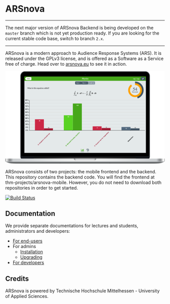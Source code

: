 # ARSnova

---
The next major version of ARSnova Backend is being developed on the `master` branch which is not yet production ready.
If you are looking for the current stable code base, switch to branch `2.x`.

---

ARSnova is a modern approach to Audience Response Systems (ARS).
It is released under the GPLv3 license, and is offered as a Software as a Service free of charge.
Head over to [arsnova.eu](https://arsnova.eu/) to see it in action.

![ARSnova](src/site/resources/showcase.png)

ARSnova consists of two projects: the mobile frontend and the backend.
This repository contains the backend code.
You will find the frontend at thm-projects/arsnova-mobile.
However, you do not need to download both repositories in order to get started.

[![Build Status](https://travis-ci.org/thm-projects/arsnova-backend.svg?branch=master)](https://travis-ci.org/thm-projects/arsnova-backend)


## Documentation

We provide separate documentations for lectures and students, administrators and developers:

* [For end-users](https://arsnova.thm.de/blog/en/arsnova-manual/)
* For admins
	* [Installation](src/site/markdown/installation.md)
	* [Upgrading](src/site/markdown/upgrade.md)
* [For developers](src/site/markdown/development.md)


## Credits

ARSnova is powered by Technische Hochschule Mittelhessen - University of Applied Sciences.
